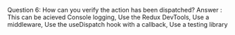 Question 6: How can you verify the action has been dispatched?
   Answer : This can be acieved Console logging, Use the Redux DevTools, Use a middleware, Use the useDispatch hook with a callback, Use a testing library 